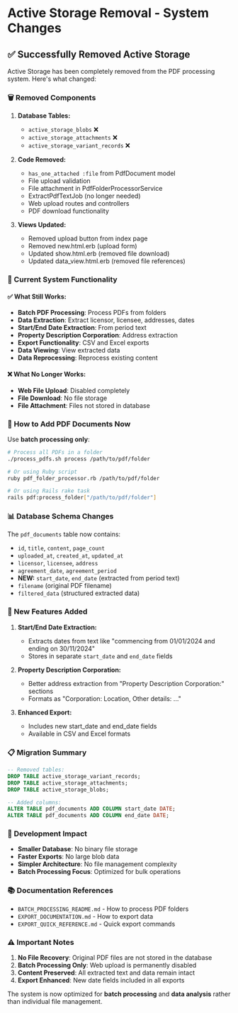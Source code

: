 # Active Storage Removal - System Changes

## ✅ Successfully Removed Active Storage

Active Storage has been completely removed from the PDF processing system. Here's what changed:

### 🗑️ Removed Components

1. **Database Tables:**
   - `active_storage_blobs` ❌
   - `active_storage_attachments` ❌ 
   - `active_storage_variant_records` ❌

2. **Code Removed:**
   - `has_one_attached :file` from PdfDocument model
   - File upload validation
   - File attachment in PdfFolderProcessorService
   - ExtractPdfTextJob (no longer needed)
   - Web upload routes and controllers
   - PDF download functionality

3. **Views Updated:**
   - Removed upload button from index page
   - Removed new.html.erb (upload form)
   - Updated show.html.erb (removed file download)
   - Updated data_view.html.erb (removed file references)

### 🔄 Current System Functionality

#### ✅ What Still Works:
- **Batch PDF Processing**: Process PDFs from folders
- **Data Extraction**: Extract licensor, licensee, addresses, dates
- **Start/End Date Extraction**: From period text
- **Property Description Corporation**: Address extraction
- **Export Functionality**: CSV and Excel exports
- **Data Viewing**: View extracted data
- **Data Reprocessing**: Reprocess existing content

#### ❌ What No Longer Works:
- **Web File Upload**: Disabled completely
- **File Download**: No file storage
- **File Attachment**: Files not stored in database

### 📁 How to Add PDF Documents Now

Use **batch processing only**:

```bash
# Process all PDFs in a folder
./process_pdfs.sh process /path/to/pdf/folder

# Or using Ruby script
ruby pdf_folder_processor.rb /path/to/pdf/folder

# Or using Rails rake task
rails pdf:process_folder["/path/to/pdf/folder"]
```

### 📊 Database Schema Changes

The `pdf_documents` table now contains:
- `id`, `title`, `content`, `page_count` 
- `uploaded_at`, `created_at`, `updated_at`
- `licensor`, `licensee`, `address`
- `agreement_date`, `agreement_period`
- **NEW:** `start_date`, `end_date` (extracted from period text)
- `filename` (original PDF filename)
- `filtered_data` (structured extracted data)

### 🚀 New Features Added

1. **Start/End Date Extraction:**
   - Extracts dates from text like "commencing from 01/01/2024 and ending on 30/11/2024"
   - Stores in separate `start_date` and `end_date` fields

2. **Property Description Corporation:**
   - Better address extraction from "Property Description Corporation:" sections
   - Formats as "Corporation: Location, Other details: ..."

3. **Enhanced Export:**
   - Includes new start_date and end_date fields
   - Available in CSV and Excel formats

### 📋 Migration Summary

```sql
-- Removed tables:
DROP TABLE active_storage_variant_records;
DROP TABLE active_storage_attachments; 
DROP TABLE active_storage_blobs;

-- Added columns:
ALTER TABLE pdf_documents ADD COLUMN start_date DATE;
ALTER TABLE pdf_documents ADD COLUMN end_date DATE;
```

### 🔧 Development Impact

- **Smaller Database**: No binary file storage
- **Faster Exports**: No large blob data
- **Simpler Architecture**: No file management complexity
- **Batch Processing Focus**: Optimized for bulk operations

### 📚 Documentation References

- `BATCH_PROCESSING_README.md` - How to process PDF folders
- `EXPORT_DOCUMENTATION.md` - How to export data
- `EXPORT_QUICK_REFERENCE.md` - Quick export commands

### ⚠️ Important Notes

1. **No File Recovery**: Original PDF files are not stored in the database
2. **Batch Processing Only**: Web upload is permanently disabled
3. **Content Preserved**: All extracted text and data remain intact
4. **Export Enhanced**: New date fields included in all exports

The system is now optimized for **batch processing** and **data analysis** rather than individual file management.
